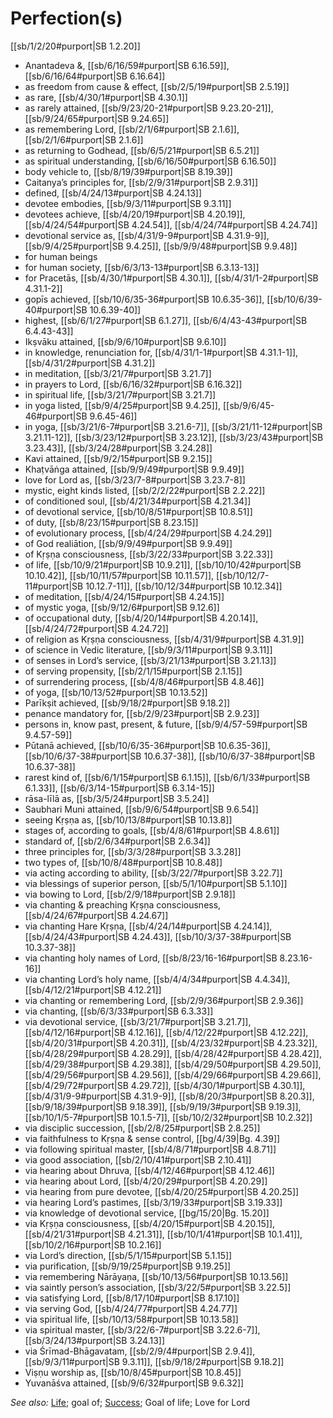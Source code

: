 # Perfection(s)

[[sb/1/2/20#purport|SB 1.2.20]]

* Anantadeva &, [[sb/6/16/59#purport|SB 6.16.59]], [[sb/6/16/64#purport|SB 6.16.64]]
* as freedom from cause & effect, [[sb/2/5/19#purport|SB 2.5.19]]
* as rare, [[sb/4/30/1#purport|SB 4.30.1]]
* as rarely attained, [[sb/9/23/20-21#purport|SB 9.23.20-21]], [[sb/9/24/65#purport|SB 9.24.65]]
* as remembering Lord, [[sb/2/1/6#purport|SB 2.1.6]], [[sb/2/1/6#purport|SB 2.1.6]]
* as returning to Godhead, [[sb/6/5/21#purport|SB 6.5.21]]
* as spiritual understanding, [[sb/6/16/50#purport|SB 6.16.50]]
* body vehicle to, [[sb/8/19/39#purport|SB 8.19.39]]
* Caitanya’s principles for, [[sb/2/9/31#purport|SB 2.9.31]]
* defined, [[sb/4/24/13#purport|SB 4.24.13]]
* devotee embodies, [[sb/9/3/11#purport|SB 9.3.11]]
* devotees achieve, [[sb/4/20/19#purport|SB 4.20.19]], [[sb/4/24/54#purport|SB 4.24.54]], [[sb/4/24/74#purport|SB 4.24.74]]
* devotional service as, [[sb/4/31/9-9#purport|SB 4.31.9-9]], [[sb/9/4/25#purport|SB 9.4.25]], [[sb/9/9/48#purport|SB 9.9.48]]
* for human beings
* for human society, [[sb/6/3/13-13#purport|SB 6.3.13-13]]
* for Pracetās, [[sb/4/30/1#purport|SB 4.30.1]], [[sb/4/31/1-2#purport|SB 4.31.1-2]]
* gopīs achieved, [[sb/10/6/35-36#purport|SB 10.6.35-36]], [[sb/10/6/39-40#purport|SB 10.6.39-40]]
* highest, [[sb/6/1/27#purport|SB 6.1.27]], [[sb/6/4/43-43#purport|SB 6.4.43-43]]
* Ikṣvāku attained, [[sb/9/6/10#purport|SB 9.6.10]]
* in knowledge, renunciation for, [[sb/4/31/1-1#purport|SB 4.31.1-1]], [[sb/4/31/2#purport|SB 4.31.2]]
* in meditation, [[sb/3/21/7#purport|SB 3.21.7]]
* in prayers to Lord, [[sb/6/16/32#purport|SB 6.16.32]]
* in spiritual life, [[sb/3/21/7#purport|SB 3.21.7]]
* in yoga listed, [[sb/9/4/25#purport|SB 9.4.25]], [[sb/9/6/45-46#purport|SB 9.6.45-46]]
* in yoga, [[sb/3/21/6-7#purport|SB 3.21.6-7]], [[sb/3/21/11-12#purport|SB 3.21.11-12]], [[sb/3/23/12#purport|SB 3.23.12]], [[sb/3/23/43#purport|SB 3.23.43]], [[sb/3/24/28#purport|SB 3.24.28]]
* Kavi attained, [[sb/9/2/15#purport|SB 9.2.15]]
* Khaṭvāṅga attained, [[sb/9/9/49#purport|SB 9.9.49]]
* love for Lord as, [[sb/3/23/7-8#purport|SB 3.23.7-8]]
* mystic, eight kinds listed, [[sb/2/2/22#purport|SB 2.2.22]]
* of conditioned soul, [[sb/4/21/34#purport|SB 4.21.34]]
* of devotional service, [[sb/10/8/51#purport|SB 10.8.51]]
* of duty, [[sb/8/23/15#purport|SB 8.23.15]]
* of evolutionary process, [[sb/4/24/29#purport|SB 4.24.29]]
* of God realiātion, [[sb/9/9/49#purport|SB 9.9.49]]
* of Kṛṣṇa consciousness, [[sb/3/22/33#purport|SB 3.22.33]]
* of life, [[sb/10/9/21#purport|SB 10.9.21]], [[sb/10/10/42#purport|SB 10.10.42]], [[sb/10/11/57#purport|SB 10.11.57]], [[sb/10/12/7-11#purport|SB 10.12.7-11]], [[sb/10/12/34#purport|SB 10.12.34]]
* of meditation, [[sb/4/24/15#purport|SB 4.24.15]]
* of mystic yoga, [[sb/9/12/6#purport|SB 9.12.6]]
* of occupational duty, [[sb/4/20/14#purport|SB 4.20.14]], [[sb/4/24/72#purport|SB 4.24.72]]
* of religion as Kṛṣṇa consciousness, [[sb/4/31/9#purport|SB 4.31.9]]
* of science in Vedic literature, [[sb/9/3/11#purport|SB 9.3.11]]
* of senses in Lord’s service, [[sb/3/21/13#purport|SB 3.21.13]]
* of serving propensity, [[sb/2/1/15#purport|SB 2.1.15]]
* of surrendering process, [[sb/4/8/46#purport|SB 4.8.46]]
* of yoga, [[sb/10/13/52#purport|SB 10.13.52]]
* Parīkṣit achieved, [[sb/9/18/2#purport|SB 9.18.2]]
* penance mandatory for, [[sb/2/9/23#purport|SB 2.9.23]]
* persons in, know past, present, & future, [[sb/9/4/57-59#purport|SB 9.4.57-59]]
* Pūtanā achieved, [[sb/10/6/35-36#purport|SB 10.6.35-36]], [[sb/10/6/37-38#purport|SB 10.6.37-38]], [[sb/10/6/37-38#purport|SB 10.6.37-38]]
* rarest kind of, [[sb/6/1/15#purport|SB 6.1.15]], [[sb/6/1/33#purport|SB 6.1.33]], [[sb/6/3/14-15#purport|SB 6.3.14-15]]
* rāsa-līlā as, [[sb/3/5/24#purport|SB 3.5.24]]
* Saubhari Muni attained, [[sb/9/6/54#purport|SB 9.6.54]]
* seeing Kṛṣṇa as, [[sb/10/13/8#purport|SB 10.13.8]]
* stages of, according to goals, [[sb/4/8/61#purport|SB 4.8.61]]
* standard of, [[sb/2/6/34#purport|SB 2.6.34]]
* three principles for, [[sb/3/3/28#purport|SB 3.3.28]]
* two types of, [[sb/10/8/48#purport|SB 10.8.48]]
* via acting according to ability, [[sb/3/22/7#purport|SB 3.22.7]]
* via blessings of superior person, [[sb/5/1/10#purport|SB 5.1.10]]
* via bowing to Lord, [[sb/2/9/18#purport|SB 2.9.18]]
* via chanting & preaching Kṛṣṇa consciousness, [[sb/4/24/67#purport|SB 4.24.67]]
* via chanting Hare Kṛṣṇa, [[sb/4/24/14#purport|SB 4.24.14]], [[sb/4/24/43#purport|SB 4.24.43]], [[sb/10/3/37-38#purport|SB 10.3.37-38]]
* via chanting holy names of Lord, [[sb/8/23/16-16#purport|SB 8.23.16-16]]
* via chanting Lord’s holy name, [[sb/4/4/34#purport|SB 4.4.34]], [[sb/4/12/21#purport|SB 4.12.21]]
* via chanting or remembering Lord, [[sb/2/9/36#purport|SB 2.9.36]]
* via chanting, [[sb/6/3/33#purport|SB 6.3.33]]
* via devotional service, [[sb/3/21/7#purport|SB 3.21.7]], [[sb/4/12/16#purport|SB 4.12.16]], [[sb/4/12/22#purport|SB 4.12.22]], [[sb/4/20/31#purport|SB 4.20.31]], [[sb/4/23/32#purport|SB 4.23.32]], [[sb/4/28/29#purport|SB 4.28.29]], [[sb/4/28/42#purport|SB 4.28.42]], [[sb/4/29/38#purport|SB 4.29.38]], [[sb/4/29/50#purport|SB 4.29.50]], [[sb/4/29/56#purport|SB 4.29.56]], [[sb/4/29/66#purport|SB 4.29.66]], [[sb/4/29/72#purport|SB 4.29.72]], [[sb/4/30/1#purport|SB 4.30.1]], [[sb/4/31/9-9#purport|SB 4.31.9-9]], [[sb/8/20/3#purport|SB 8.20.3]], [[sb/9/18/39#purport|SB 9.18.39]], [[sb/9/19/3#purport|SB 9.19.3]], [[sb/10/1/5-7#purport|SB 10.1.5-7]], [[sb/10/2/32#purport|SB 10.2.32]]
* via disciplic succession, [[sb/2/8/25#purport|SB 2.8.25]]
* via faithfulness to Kṛṣṇa & sense control, [[bg/4/39|Bg. 4.39]]
* via following spiritual master, [[sb/4/8/71#purport|SB 4.8.71]]
* via good association, [[sb/2/10/41#purport|SB 2.10.41]]
* via hearing about Dhruva, [[sb/4/12/46#purport|SB 4.12.46]]
* via hearing about Lord, [[sb/4/20/29#purport|SB 4.20.29]]
* via hearing from pure devotee, [[sb/4/20/25#purport|SB 4.20.25]]
* via hearing Lord’s pastimes, [[sb/3/19/33#purport|SB 3.19.33]]
* via knowledge of devotional service, [[bg/15/20|Bg. 15.20]]
* via Kṛṣṇa consciousness, [[sb/4/20/15#purport|SB 4.20.15]], [[sb/4/21/31#purport|SB 4.21.31]], [[sb/10/1/41#purport|SB 10.1.41]], [[sb/10/2/16#purport|SB 10.2.16]]
* via Lord’s direction, [[sb/5/1/15#purport|SB 5.1.15]]
* via purification, [[sb/9/19/25#purport|SB 9.19.25]]
* via remembering Nārāyaṇa, [[sb/10/13/56#purport|SB 10.13.56]]
* via saintly person’s association, [[sb/3/22/5#purport|SB 3.22.5]]
* via satisfying Lord, [[sb/8/17/10#purport|SB 8.17.10]]
* via serving God, [[sb/4/24/77#purport|SB 4.24.77]]
* via spiritual life, [[sb/10/13/58#purport|SB 10.13.58]]
* via spiritual master, [[sb/3/22/6-7#purport|SB 3.22.6-7]], [[sb/3/24/13#purport|SB 3.24.13]]
* via Śrīmad-Bhāgavatam, [[sb/2/9/4#purport|SB 2.9.4]], [[sb/9/3/11#purport|SB 9.3.11]], [[sb/9/18/2#purport|SB 9.18.2]]
* Viṣṇu worship as, [[sb/10/8/45#purport|SB 10.8.45]]
* Yuvanāśva attained, [[sb/9/6/32#purport|SB 9.6.32]]

*See also:* [Life](entries/life.md); goal of; [Success](entries/success.md); Goal of life; Love for Lord
